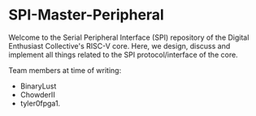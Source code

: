 # SPI-Master-Peripheral



Welcome to the Serial Peripheral Interface (SPI) repository of the Digital Enthusiast Collective's RISC-V core. Here, we design, discuss and implement all things related to the SPI protocol/interface of the core.

Team members at time of writing: 
* BinaryLust
* ChowderII
* tyler0fpga1.
